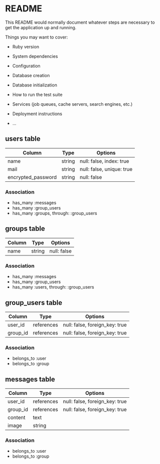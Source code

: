 # README

This README would normally document whatever steps are necessary to get the
application up and running.

Things you may want to cover:

* Ruby version

* System dependencies

* Configuration

* Database creation

* Database initialization

* How to run the test suite

* Services (job queues, cache servers, search engines, etc.)

* Deployment instructions

* ...

## users table

|Column|Type|Options|
|------|----|-------|
|name|string|null: false, index: true|
|mail|string|null: false, unique: true|
|encrypted_password|string|null: false|

### Association
- has_many :messages
- has_many :group_users
- has_many :groups, through: :group_users

## groups table

|Column|Type|Options|
|------|----|-------|
|name|string|null: false|

### Association
- has_many :messages
- has_many :group_users
- has_many :users, through: :group_users

## group_users table
|Column|Type|Options|
|------|----|-------|
|user_id|references|null: false, foreign_key: true|
|group_id|references|null: false, foreign_key: true|

### Association
- belongs_to :user
- belongs_to :group

## messages table
|Column|Type|Options|
|------|----|-------|
|user_id|references|null: false, foreign_key: true|
|group_id|references|null: false, foreign_key: true|
|content|text||
|image|string||

### Association
- belongs_to :user
- belongs_to :group
